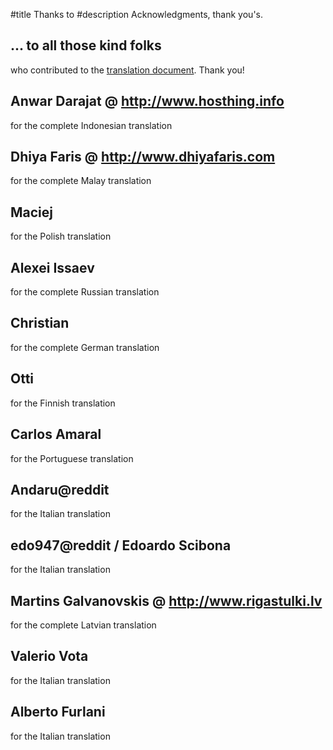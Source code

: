 #title Thanks to
#description Acknowledgments, thank you's. 

## ... to all those kind folks
who contributed to the
[translation document](https://docs.google.com/spreadsheet/ccc?key=0ArXaEexy-UBldGZyaGFyVVNzM3lwbDRJWTRHNmp1Ync).
Thank you!

## Anwar Darajat @ <http://www.hosthing.info>
for the complete Indonesian translation

## Dhiya Faris @ <http://www.dhiyafaris.com>
for the complete Malay translation

## Maciej
for the Polish translation

## Alexei Issaev
for the complete Russian translation

## Christian
for the complete German translation

## Otti
for the Finnish translation

## Carlos Amaral
for the Portuguese translation

## Andaru@reddit
for the Italian translation

## edo947@reddit / Edoardo Scibona
for the Italian translation

## Martins Galvanovskis @ <http://www.rigastulki.lv>
for the complete Latvian translation

## Valerio Vota
for the Italian translation

## Alberto Furlani
for the Italian translation
